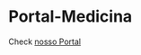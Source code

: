 # Portal-Medicina 

 

Check [nosso Portal](https://medicina-UVA-2023-2.github.io/Portal-Medicina/)

